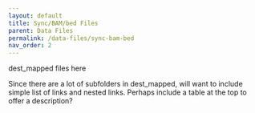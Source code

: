 ```yaml
---
layout: default
title: Sync/BAM/bed Files
parent: Data Files
permalink: /data-files/sync-bam-bed
nav_order: 2
---
```


dest_mapped files here

Since there are a lot of subfolders in dest_mapped, will want to include simple list of links and nested links. Perhaps include a table at the top to offer a description?
